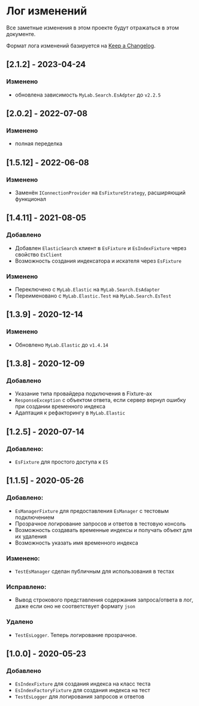 # Лог изменений

Все заметные изменения в этом проекте будут отражаться в этом документе.

Формат лога изменений базируется на [Keep a Changelog](https://keepachangelog.com/en/1.0.0/).

## [2.1.2] - 2023-04-24

### Изменено

* обновлена зависимость `MyLab.Search.EsAdpter` до `v2.2.5`

## [2.0.2] - 2022-07-08

### Изменено

* полная переделка

## [1.5.12] - 2022-06-08

### Изменено

* Заменён `IConnectionProvider` на `EsFixtureStrategy`, расширяющий функционал

## [1.4.11] - 2021-08-05

### Добавлено

* Добавлен `ElasticSearch` клиент в `EsFixture` и `EsIndexFixture` через свойство `EsClient` 
* Возможность создания индексатора и искателя через `EsFixture`

### Изменено 

* Переключено с `MyLab.Elastic` на `MyLab.Search.EsAdapter`
* Переименовано с `MyLab.Elastic.Test` на `MyLab.Search.EsTest`

## [1.3.9] - 2020-12-14

### Изменено 

* Обновлено `MyLab.Elastic` до `v1.4.14`

## [1.3.8] - 2020-12-09

### Добавлено

* Указание типа провайдера подключения в Fixture-ах
* `ResponseException` с объектом ответа, если сервер вернул ошибку при создании временного индекса
* Адаптация к рефакторингу в `MyLab.Elastic`

## [1.2.5] - 2020-07-14

### Добавлено:

* `EsFixture` для простого доступа к `ES`

## [1.1.5] - 2020-05-26

### Добавлено:

* `EsManagerFixture` для предоставления `EsManager` с тестовым подключением
* Прозрачное логирование запросов и ответов в тестовую консоль 
* Возможность создавать временные индексы и получать объект для их удаления
* Возможность указать имя временного индекса 

### Изменено:

* `TestEsManager` сделан публичным для использования в тестах

### Исправлено:

* Вывод строкового представления содержания запроса/ответа в лог, даже если оно не соответствует формату `json`

### Удалено

* `TestEsLogger`. Теперь логирование прозрачное.

## [1.0.0] - 2020-05-23

### Добавлено

* `EsIndexFixture` для создания индекса на класс теста
* `EsIndexFactoryFixture` для создания индекса на тест
* `TestEsLogger` для логирования запросов и ответов